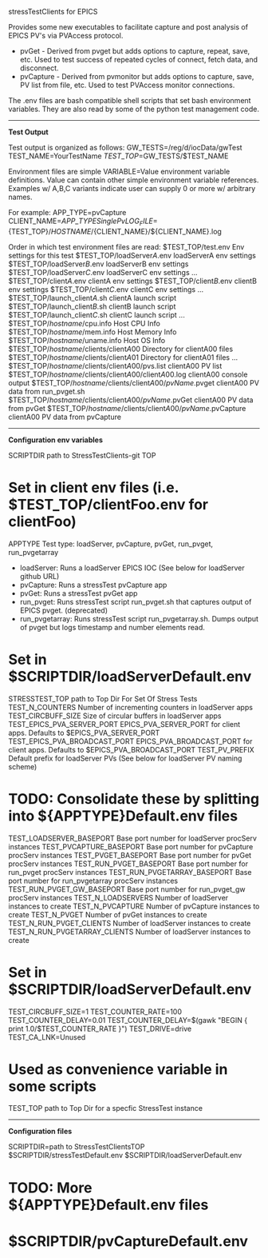 stressTestClients for EPICS

Provides some new executables to facilitate capture and post analysis of
EPICS PV's via PVAccess protocol.

* pvGet - Derived from pvget but adds options to capture, repeat, save, etc.   Used to test success of repeated cycles of connect, fetch data, and disconnect.
* pvCapture - Derived from pvmonitor but adds options to capture, save, PV list from file, etc.   Used to test PVAccess monitor connections.

The .env files are bash compatible shell scripts that set bash environment variables.
They are also read by some of the python test management code.

---------------------------
**Test Output**

Test output is organized as follows:
GW\_TESTS=/reg/d/iocData/gwTest
TEST\_NAME=YourTestName
$TEST\_TOP=$GW\_TESTS/$TEST\_NAME

Environment files are simple VARIABLE=Value environment variable definitions.
Value can contain other simple environment variable references.
Examples w/ A,B,C variants indicate user can supply 0 or more w/ arbitrary names.

For example:
	APP\_TYPE=pvCapture
	CLIENT\_NAME=${APP\_TYPE}SinglePv
	LOG_FILE=${TEST_TOP}/${HOSTNAME}/${CLIENT_NAME}/${CLIENT_NAME}.log

Order in which test environment files are read:
$TEST\_TOP/test.env                                          Env settings for this test
$TEST\_TOP/loadServer*A*.env                                 loadServerA env settings
$TEST\_TOP/loadServer*B*.env                                 loadServerB env settings
$TEST\_TOP/loadServer*C*.env                                 loadServerC env settings
...
$TEST\_TOP/client*A*.env                                     clientA env settings
$TEST\_TOP/client*B*.env                                     clientB env settings
$TEST\_TOP/client*C*.env                                     clientC env settings
...
$TEST\_TOP/launch\_client*A*.sh                              clientA launch script
$TEST\_TOP/launch\_client*B*.sh                              clientB launch script
$TEST\_TOP/launch\_client*C*.sh                              clientC launch script
...
$TEST\_TOP/*hostname*/cpu.info                               Host CPU Info
$TEST\_TOP/*hostname*/mem.info                               Host Memory Info
$TEST\_TOP/*hostname*/uname.info                             Host OS Info
$TEST\_TOP/*hostname*/clients/client*A*00                    Directory for clientA00 files
$TEST\_TOP/*hostname*/clients/client*A*01                    Directory for clientA01 files
...
$TEST\_TOP/*hostname*/clients/client*A*00/pvs.list           clientA00 PV list
$TEST\_TOP/*hostname*/clients/client*A*00/client*A*00.log    clientA00 console output
$TEST\_TOP/*hostname*/clients/client*A*00/*pvName*.pvget     clientA00 PV data from run\_pvget.sh
$TEST\_TOP/*hostname*/clients/client*A*00/*pvName*.pvGet     clientA00 PV data from pvGet
$TEST\_TOP/*hostname*/clients/client*A*00/*pvName*.pvCapture clientA00 PV data from pvCapture

--------------------
**Configuration env variables**

SCRIPTDIR           path to StressTestClients-git TOP

# Set in client env files (i.e. $TEST\_TOP/clientFoo.env for clientFoo)
APPTYPE             Test type: loadServer, pvCapture, pvGet, run\_pvget, run\_pvgetarray
* loadServer:               Runs a loadServer EPICS IOC (See below for loadServer github URL)
* pvCapture:                Runs a stressTest pvCapture app
* pvGet:                    Runs a stressTest pvGet app
* run\_pvget:                Runs stressTest script run\_pvget.sh that captures output of EPICS pvget. (deprecated)
* run\_pvgetarray:           Runs stressTest script run\_pvgetarray.sh.  Dumps output of pvget but logs timestamp and number elements read.

# Set in $SCRIPTDIR/loadServerDefault.env
STRESSTEST\_TOP                  path to Top Dir For Set Of Stress Tests
TEST\_N\_COUNTERS                 Number of incrementing counters in loadServer apps
TEST\_CIRCBUFF\_SIZE              Size of circular buffers in loadServer apps
TEST\_EPICS\_PVA\_SERVER\_PORT      EPICS\_PVA\_SERVER\_PORT for client apps. Defaults to $EPICS\_PVA\_SERVER\_PORT
TEST\_EPICS\_PVA\_BROADCAST\_PORT   EPICS\_PVA\_BROADCAST\_PORT for client apps. Defaults to $EPICS\_PVA\_BROADCAST\_PORT
TEST\_PV\_PREFIX                  Default prefix for loadServer PVs (See below for loadServer PV naming scheme)

# TODO: Consolidate these by splitting into ${APPTYPE}Default.env files
TEST\_LOADSERVER\_BASEPORT        Base port number for loadServer procServ instances
TEST\_PVCAPTURE\_BASEPORT         Base port number for pvCapture procServ instances
TEST\_PVGET\_BASEPORT             Base port number for pvGet procServ instances
TEST\_RUN\_PVGET\_BASEPORT         Base port number for run\_pvget procServ instances
TEST\_RUN\_PVGETARRAY\_BASEPORT    Base port number for run\_pvgetarray procServ instances
TEST\_RUN\_PVGET\_GW\_BASEPORT      Base port number for run\_pvget\_gw procServ instances
TEST\_N\_LOADSERVERS              Number of loadServer instances to create
TEST\_N\_PVCAPTURE                Number of pvCapture instances to create
TEST\_N\_PVGET                    Number of pvGet instances to create
TEST\_N\_RUN\_PVGET\_CLIENTS        Number of loadServer instances to create
TEST\_N\_RUN\_PVGETARRAY\_CLIENTS   Number of loadServer instances to create

# Set in $SCRIPTDIR/loadServerDefault.env
TEST\_CIRCBUFF\_SIZE=1
TEST\_COUNTER\_RATE=100
TEST\_COUNTER\_DELAY=0.01
TEST\_COUNTER\_DELAY=$(gawk "BEGIN { print 1.0/$TEST\_COUNTER\_RATE }")
TEST\_DRIVE=drive
TEST\_CA\_LNK=Unused

# Used as convenience variable in some scripts 
TEST\_TOP                path to Top Dir for a specfic StressTest instance

--------------------
**Configuration files**

SCRIPTDIR=path to StressTestClientsTOP
$SCRIPTDIR/stressTestDefault.env
$SCRIPTDIR/loadServerDefault.env
# TODO: More ${APPTYPE}Default.env files
# $SCRIPTDIR/pvCaptureDefault.env

